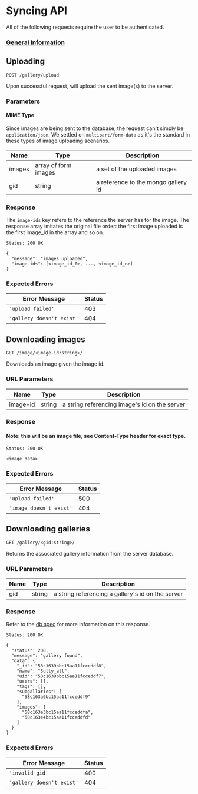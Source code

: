 # Syncing API

All of the following requests require the user to be authenticated.

### [General Information](./README.md)

## Uploading

`POST /gallery/upload`

Upon successful request, will upload the sent image(s) to the server.

### Parameters

#### MIME Type

Since images are being sent to the database, the request can't simply be
`application/json`. We settled on `multipart/form-data` as it's the standard
in these types of image uploading scenarios.

| Name       | Type                 | Description                         |
|------------|----------------------|-------------------------------------|
| images     | array of form images | a set of the uploaded images        |
| gid        | string               | a reference to the mongo gallery id |

### Response

The `image-ids` key refers to the reference the server has for the image. The
response array imitates the original file order: the first image uploaded is
the first image_id in the array and so on.

`Status: 200 OK`
```
{
  "message": "images uploaded",
  "image-ids": [<image_id_0>, ..., <image_id_n>]
}
```

### Expected Errors

| Error Message             | Status |
|---------------------------|--------|
| `'upload failed'`         |   403  |
| `'gallery doesn't exist'` |   404  |

## Downloading images

`GET /image/<image-id:string>/`

Downloads an image given the image id.

### URL Parameters

| Name       | Type        | Description                                   |
|------------|-------------|-----------------------------------------------|
| image-id   | string      | a string referencing image's id on the server |

### Response

#### Note: this will be an image file, see Content-Type header for exact type.

`Status: 200 OK`
```
<image_data>
```

### Expected Errors

| Error Message             | Status |
|---------------------------|--------|
| `'upload failed'`         |   500  |
| `'image doesn't exist'`   |   404  |

## Downloading galleries

`GET /gallery/<gid:string>/`

Returns the associated gallery information from the server database.

### URL Parameters

| Name       | Type      | Description                                       |
|------------|-----------|---------------------------------------------------|
| gid        | string    | a string referencing a gallery's id on the server |

### Response

Refer to the [db spec](../galleries.md) for more information on this response.

`Status: 200 OK`
```
{
  "status": 200,
  "message": "gallery found",
  "data": {
    "_id": "58c1639bbc15aa11fcceddf8",
    "name": "Sully_all",
    "uid": "58c1639bbc15aa11fcceddf7",
    "users": [],
    "tags": [],
    "subgallaries": [
      "58c163a6bc15aa11fcceddf9"
    ],
    "images": [
      "58c163e3bc15aa11fcceddfa",
      "58c163e4bc15aa11fcceddfd"
    ]
  }
}
```

### Expected Errors

| Error Message             | Status |
|---------------------------|--------|
| `'invalid gid'`           |   400  |
| `'gallery doesn't exist'` |   404  |
